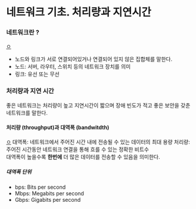 # 네트워크 기초. 처리량과 지연시간

### 네트워크란 ?
[ㅇ](./images/linkandnode.png)
- 노드와 링크가 서로 연결되어있거나 연결되어 있지 않은 집합체를 말한다.
- 노드: 서버, 라우터, 스위치 등의 네트워크 장치를 의미
- 링크: 유선 또는 무선

### 처리량과 지연 시간
좋은 네트워크는 처리량이 높고 지연시간이 짧으며 장애 빈도가 적고 좋은 보안을 갖춘 네트워크를 말한다.  
#### 처리량 (throughput)과 대역폭 (bandwitdth)
[ㅇ](./images/bandwidth.png)
대역폭: 네트워크에서 주어진 시간 내에 전송될 수 있는 데이터의 최대 용량
처리량: 주어진 시간동안 네트워크 연결을 통해 흐를 수 있는 정확한 비트수  
대역폭이 높을수록 **한번에** 더 많은 데이터를 전송할 수 있음을 의미한다.  

##### 대역폭 단위
- bps: Bits per second
- Mbps: Megabits per second
- Gbps: Gigabits per second
